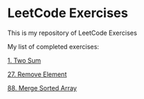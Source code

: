 # LeetCode Exercises

This is my repository of LeetCode Exercises

My list of completed exercises:

 [1. Two Sum](https://leetcode.com/problems/two-sum/)

 [27. Remove Element](https://leetcode.com/problems/remove-element/)

 [88. Merge Sorted Array](https://leetcode.com/problems/merge-sorted-array/)
